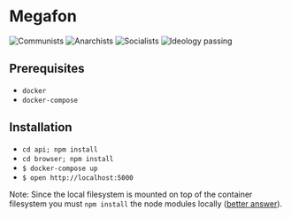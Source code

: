 # Megafon
![Communists](https://img.shields.io/badge/communists-☭-ff0000.svg)
![Anarchists](https://img.shields.io/badge/anarchists-Ⓐ-000000.svg)
![Socialists](https://img.shields.io/badge/socialists-★-ff0000.svg)
![Ideology passing](https://img.shields.io/badge/ideology-passing-brightgreen.svg)

## Prerequisites
+ `docker`
+ `docker-compose`

## Installation
+ `cd api; npm install`
+ `cd browser; npm install`
+ `$ docker-compose up`
+ `$ open http://localhost:5000`

Note: Since the local filesystem is mounted on top of the container filesystem you must `npm install` the node modules locally ([better answer](http://stackoverflow.com/a/32785014)).
